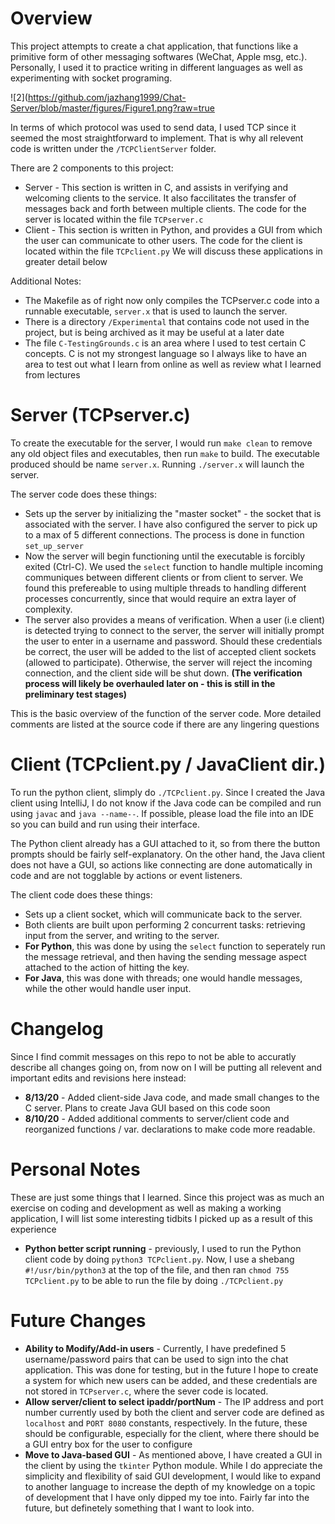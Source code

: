 # Overview
This project attempts to create a chat application, that functions like a primitive form of other messaging softwares (WeChat, Apple msg, etc.). Personally, I used it to practice writing in different languages as well as experimenting with socket programing. 

![2](https://github.com/jazhang1999/Chat-Server/blob/master/figures/Figure1.png?raw=true

In terms of which protocol was used to send data, I used TCP since it seemed the most straightforward to implement. That is why all relevent code is written under the `/TCPClientServer` folder. 

There are 2 components to this project:
* Server - This section is written in C, and assists in verifying and welcoming clients to the service. It also faccilitates the transfer of messages back and forth between multiple clients. The code for the server is located within the file `TCPserver.c`
* Client - This section is written in Python, and provides a GUI from which the user can communicate to other users. The code for the client is located within the file `TCPclient.py`
We will discuss these applications in greater detail below

Additional Notes:
* The Makefile as of right now only compiles the TCPserver.c code into a runnable executable, `server.x` that is used to launch the server. 
* There is a directory `/Experimental` that contains code not used in the project, but is being archived as it may be useful at a later date
* The file `C-TestingGrounds.c` is an area where I used to test certain C concepts. C is not my strongest language so I always like to have an area to test out what I learn from online as well as review what I learned from lectures

# Server (TCPserver.c)
To create the executable for the server, I would run `make clean` to remove any old object files and executables, then run `make` to build. The executable produced should be name `server.x`. Running `./server.x` will launch the server.

The server code does these things:
* Sets up the server by initializing the "master socket" - the socket that is associated with the server. I have also configured the server to pick up to a max of 5 different connections. The process is done in function `set_up_server`
* Now the server will begin functioning until the executable is forcibly exited (Ctrl-C). We used the `select` function to handle multiple incoming communiques between different clients or from client to server. We found this prefereable to using multiple threads to handling different processes concurrently, since that would require an extra layer of complexity. 
* The server also provides a means of verification. When a user (i.e client) is detected trying to connect to the server, the server will initially prompt the user to enter in a username and password. Should these credentials be correct, the user will be added to the list of accepted client sockets (allowed to participate). Otherwise, the server will reject the incoming connection, and the client side will be shut down. __(The verification process will likely be overhauled later on - this is still in the preliminary test stages)__

This is the basic overview of the function of the server code. More detailed comments are listed at the source code if there are any lingering questions

# Client (TCPclient.py / JavaClient dir.)
To run the python client, slimply do `./TCPclient.py`. Since I created the Java client using IntelliJ, I do not know if the Java code can be compiled and run using `javac` and `java --name--`. If possible, please load the file into an IDE so you can build and run using their interface. 

The Python client already has a GUI attached to it, so from there the button prompts should be fairly self-explanatory. On the other hand, the Java client does not have a GUI, so actions like connecting are done automatically in code and are not togglable by actions or event listeners. 

The client code does these things:
* Sets up a client socket, which will communicate back to the server. 
* Both clients are built upon performing 2 concurrent tasks: retrieving input from the server, and writing to the server. 
* __For Python__, this was done by using the `select` function to seperately run the message retrieval, and then having the sending message aspect attached to the action of hitting the <return> key. 
* __For Java__, this was done with threads; one would handle messages, while the other would handle user input. 
  
# Changelog
Since I find commit messages on this repo to not be able to accuratly describe all changes going on, from now on I will be putting all relevent and important edits and revisions here instead:
* __8/13/20__ - Added client-side Java code, and made small changes to the C server. Plans to create Java GUI based on this code soon
* __8/10/20__ - Added additional comments to server/client code and reorganized functions / var. declarations to make code more readable. 

# Personal Notes
These are just some things that I learned. Since this project was as much an exercise on coding and development as well as making a working application, I will list some interesting tidbits I picked up as a result of this experience

* __Python better script running__ - previously, I used to run the Python client code by doing `python3 TCPclient.py`. Now, I use a shebang `#!/usr/bin/python3` at the top of the file, and then ran `chmod 755 TCPclient.py` to be able to run the file by doing `./TCPclient.py`

# Future Changes
* __Ability to Modify/Add-in users__ - Currently, I have predefined 5 username/password pairs that can be used to sign into the chat application. This was done for testing, but in the future I hope to create a system for which new users can be added, and these credentials are not stored in `TCPserver.c`, where the sever code is located.
* __Allow server/client to select ipaddr/portNum__ - The IP address and port number currently used by both the client and server code are defined as `localhost` and `PORT 8080` constants, respectively. In the future, these should be configurable, especially for the client, where there should be a GUI entry box for the user to configure
* __Move to Java-based GUI__ - As mentioned above, I have created a GUI in the client by using the `tkinter` Python module. While I do appreciate the simplicity and flexibility of said GUI development, I would like to expand to another language to increase the depth of my knowledge on a topic of development that I have only dipped my toe into. Fairly far into the future, but definetely something that I want to look into.



